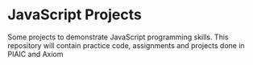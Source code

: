 # JavaScript Projects
Some projects to demonstrate JavaScript programming skills.
This repository will contain practice code, assignments and projects done in PIAIC and Axiom
